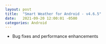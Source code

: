 ```yaml
---
layout: post
title:  "Smart Weather for Android - v4.6.5"
date:   2021-09-20 12:00:01 -0500
categories: Android
---
```


- Bug fixes and performance enhancements

